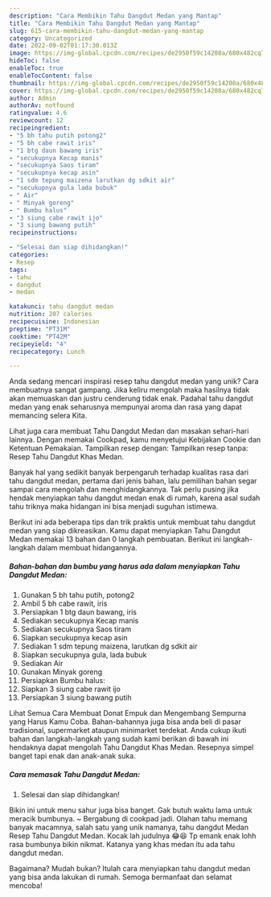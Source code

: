```yaml
---
description: "Cara Membikin Tahu Dangdut Medan yang Mantap"
title: "Cara Membikin Tahu Dangdut Medan yang Mantap"
slug: 615-cara-membikin-tahu-dangdut-medan-yang-mantap
category: Uncategorized
date: 2022-09-02T01:17:30.013Z
image: https://img-global.cpcdn.com/recipes/de2950f59c14208a/680x482cq70/tahu-dangdut-medan-foto-resep-utama.jpg
hideToc: false
enableToc: true
enableTocContent: false
thumbnail: https://img-global.cpcdn.com/recipes/de2950f59c14208a/680x482cq70/tahu-dangdut-medan-foto-resep-utama.jpg
cover: https://img-global.cpcdn.com/recipes/de2950f59c14208a/680x482cq70/tahu-dangdut-medan-foto-resep-utama.jpg
author: Admin
authorAv: notfound
ratingvalue: 4.6
reviewcount: 12
recipeingredient:
- "5 bh tahu putih potong2"
- "5 bh cabe rawit iris"
- "1 btg daun bawang iris"
- "secukupnya Kecap manis"
- "secukupnya Saos tiram"
- "secukupnya kecap asin"
- "1 sdm tepung maizena larutkan dg sdkit air"
- "secukupnya gula lada bubuk"
- " Air"
- " Minyak goreng"
- " Bumbu halus"
- "3 siung cabe rawit ijo"
- "3 siung bawang putih"
recipeinstructions:

- "Selesai dan siap dihidangkan!"
categories:
- Resep
tags:
- tahu
- dangdut
- medan

katakunci: tahu dangdut medan 
nutrition: 207 calories
recipecuisine: Indonesian
preptime: "PT31M"
cooktime: "PT42M"
recipeyield: "4"
recipecategory: Lunch

---
```





Anda sedang mencari inspirasi resep tahu dangdut medan yang unik? Cara membuatnya sangat gampang. Jika keliru mengolah maka hasilnya tidak akan memuaskan dan justru cenderung tidak enak. Padahal tahu dangdut medan yang enak seharusnya mempunyai aroma dan rasa yang dapat memancing selera Kita.





Lihat juga cara membuat Tahu Dangdut Medan dan masakan sehari-hari lainnya. Dengan memakai Cookpad, kamu menyetujui Kebijakan Cookie dan Ketentuan Pemakaian. Tampilkan resep dengan: Tampilkan resep tanpa: Resep Tahu Dangdut Khas Medan.

Banyak hal yang sedikit banyak berpengaruh terhadap kualitas rasa dari tahu dangdut medan, pertama dari jenis bahan, lalu pemilihan bahan segar sampai cara mengolah dan menghidangkannya. Tak perlu pusing jika hendak menyiapkan tahu dangdut medan enak di rumah, karena asal sudah tahu triknya maka hidangan ini bisa menjadi suguhan istimewa.






Berikut ini ada beberapa tips dan trik praktis untuk membuat tahu dangdut medan yang siap dikreasikan. Kamu dapat menyiapkan Tahu Dangdut Medan memakai 13 bahan dan 0 langkah pembuatan. Berikut ini langkah-langkah dalam membuat hidangannya.

<!--inarticleads1-->

##### Bahan-bahan dan bumbu yang harus ada dalam menyiapkan Tahu Dangdut Medan:

1. Gunakan 5 bh tahu putih, potong2
1. Ambil 5 bh cabe rawit, iris
1. Persiapkan 1 btg daun bawang, iris
1. Sediakan secukupnya Kecap manis
1. Sediakan secukupnya Saos tiram
1. Siapkan secukupnya kecap asin
1. Sediakan 1 sdm tepung maizena, larutkan dg sdkit air
1. Siapkan secukupnya gula, lada bubuk
1. Sediakan  Air
1. Gunakan  Minyak goreng
1. Persiapkan  Bumbu halus:
1. Siapkan 3 siung cabe rawit ijo
1. Persiapkan 3 siung bawang putih


Lihat Semua Cara Membuat Donat Empuk dan Mengembang Sempurna yang Harus Kamu Coba. Bahan-bahannya juga bisa anda beli di pasar tradisional, supermarket ataupun minimarket terdekat. Anda cukup ikuti bahan dan langkah-langkah yang sudah kami berikan di bawah ini hendaknya dapat mengolah Tahu Dangdut Khas Medan. Resepnya simpel banget tapi enak dan anak-anak suka. 

<!--inarticleads2-->

##### Cara memasak Tahu Dangdut Medan:


1. Selesai dan siap dihidangkan!

Bikin ini untuk menu sahur juga bisa banget. Gak butuh waktu lama untuk meracik bumbunya. ~ Bergabung di cookpad jadi. Olahan tahu memang banyak macamnya, salah satu yang unik namanya, tahu dangdut Medan Resep Tahu Dangdut Medan. Kocak lah judulnya 😂😆 Tp emank enak lohh rasa bumbunya bikin nikmat. Katanya yang khas medan itu ada tahu dangdut medan. 

Bagaimana? Mudah bukan? Itulah cara menyiapkan tahu dangdut medan yang bisa anda lakukan di rumah. Semoga bermanfaat dan selamat mencoba!
